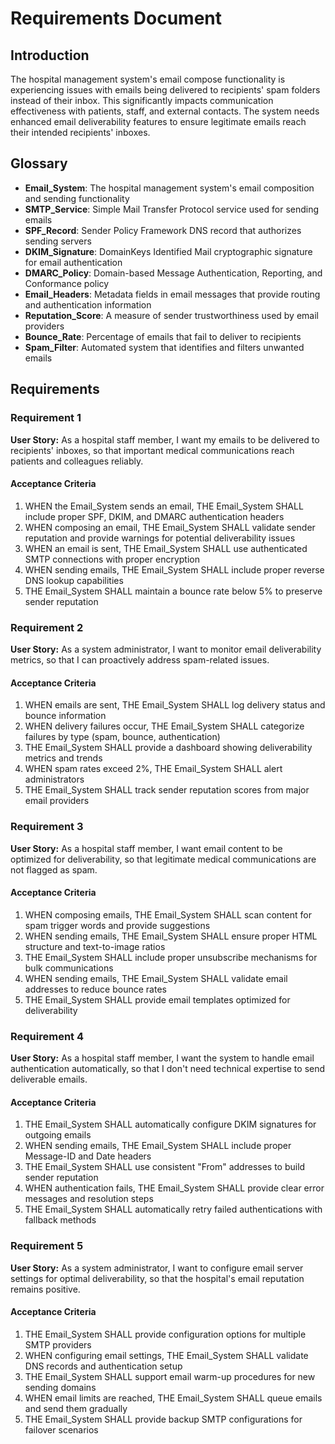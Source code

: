 # Requirements Document

## Introduction

The hospital management system's email compose functionality is experiencing issues with emails being delivered to recipients' spam folders instead of their inbox. This significantly impacts communication effectiveness with patients, staff, and external contacts. The system needs enhanced email deliverability features to ensure legitimate emails reach their intended recipients' inboxes.

## Glossary

- **Email_System**: The hospital management system's email composition and sending functionality
- **SMTP_Service**: Simple Mail Transfer Protocol service used for sending emails
- **SPF_Record**: Sender Policy Framework DNS record that authorizes sending servers
- **DKIM_Signature**: DomainKeys Identified Mail cryptographic signature for email authentication
- **DMARC_Policy**: Domain-based Message Authentication, Reporting, and Conformance policy
- **Email_Headers**: Metadata fields in email messages that provide routing and authentication information
- **Reputation_Score**: A measure of sender trustworthiness used by email providers
- **Bounce_Rate**: Percentage of emails that fail to deliver to recipients
- **Spam_Filter**: Automated system that identifies and filters unwanted emails

## Requirements

### Requirement 1

**User Story:** As a hospital staff member, I want my emails to be delivered to recipients' inboxes, so that important medical communications reach patients and colleagues reliably.

#### Acceptance Criteria

1. WHEN the Email_System sends an email, THE Email_System SHALL include proper SPF, DKIM, and DMARC authentication headers
2. WHEN composing an email, THE Email_System SHALL validate sender reputation and provide warnings for potential deliverability issues
3. WHEN an email is sent, THE Email_System SHALL use authenticated SMTP connections with proper encryption
4. WHEN sending emails, THE Email_System SHALL include proper reverse DNS lookup capabilities
5. THE Email_System SHALL maintain a bounce rate below 5% to preserve sender reputation

### Requirement 2

**User Story:** As a system administrator, I want to monitor email deliverability metrics, so that I can proactively address spam-related issues.

#### Acceptance Criteria

1. WHEN emails are sent, THE Email_System SHALL log delivery status and bounce information
2. WHEN delivery failures occur, THE Email_System SHALL categorize failures by type (spam, bounce, authentication)
3. THE Email_System SHALL provide a dashboard showing deliverability metrics and trends
4. WHEN spam rates exceed 2%, THE Email_System SHALL alert administrators
5. THE Email_System SHALL track sender reputation scores from major email providers

### Requirement 3

**User Story:** As a hospital staff member, I want email content to be optimized for deliverability, so that legitimate medical communications are not flagged as spam.

#### Acceptance Criteria

1. WHEN composing emails, THE Email_System SHALL scan content for spam trigger words and provide suggestions
2. WHEN sending emails, THE Email_System SHALL ensure proper HTML structure and text-to-image ratios
3. THE Email_System SHALL include proper unsubscribe mechanisms for bulk communications
4. WHEN sending emails, THE Email_System SHALL validate email addresses to reduce bounce rates
5. THE Email_System SHALL provide email templates optimized for deliverability

### Requirement 4

**User Story:** As a hospital staff member, I want the system to handle email authentication automatically, so that I don't need technical expertise to send deliverable emails.

#### Acceptance Criteria

1. THE Email_System SHALL automatically configure DKIM signatures for outgoing emails
2. WHEN sending emails, THE Email_System SHALL include proper Message-ID and Date headers
3. THE Email_System SHALL use consistent "From" addresses to build sender reputation
4. WHEN authentication fails, THE Email_System SHALL provide clear error messages and resolution steps
5. THE Email_System SHALL automatically retry failed authentications with fallback methods

### Requirement 5

**User Story:** As a system administrator, I want to configure email server settings for optimal deliverability, so that the hospital's email reputation remains positive.

#### Acceptance Criteria

1. THE Email_System SHALL provide configuration options for multiple SMTP providers
2. WHEN configuring email settings, THE Email_System SHALL validate DNS records and authentication setup
3. THE Email_System SHALL support email warm-up procedures for new sending domains
4. WHEN email limits are reached, THE Email_System SHALL queue emails and send them gradually
5. THE Email_System SHALL provide backup SMTP configurations for failover scenarios